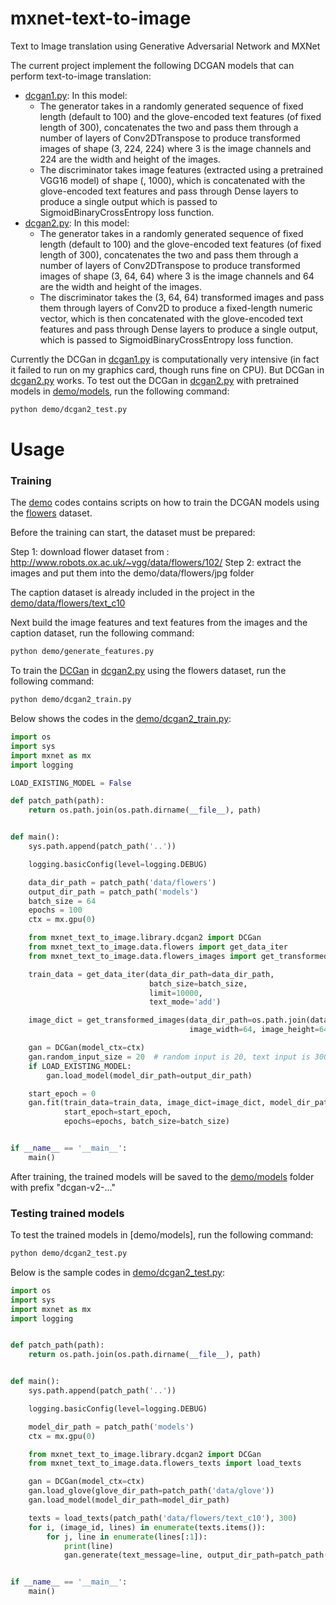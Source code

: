 # mxnet-text-to-image

Text to Image translation using Generative Adversarial Network and MXNet

The current project implement the following DCGAN models that can perform text-to-image translation:

* [dcgan1.py](mxnet_text_to_image/library/dcgan1.py): In this model:
    * The generator takes in a randomly generated sequence of fixed length (default to 100) and the glove-encoded text features (of fixed length
    of 300), concatenates the two and pass them through a number of layers of Conv2DTranspose to produce 
    transformed images of shape (3, 224, 224) where 3 is the image channels and 224 are the width and height of
    the images. 
    * The discriminator takes image features (extracted using a pretrained VGG16 model) of shape (, 1000), which
    is concatenated with the glove-encoded text features and pass through Dense layers to produce a single output
    which is passed to SigmoidBinaryCrossEntropy loss function.
* [dcgan2.py](mxnet_text_to_image/library/dcgan2.py): In this model:
    * The generator takes in a randomly generated sequence of fixed length (default to 100) and the glove-encoded text features (of fixed length 
    of 300), concatenates the two and pass them through a number of layers of Conv2DTranspose to produce
    transformed images of shape (3, 64, 64) where 3 is the image channels and 64 are the width and height of 
    the images.
    * The discriminator takes the (3, 64, 64) transformed images and pass them through layers of Conv2D to produce
    a fixed-length numeric vector, which is then concatenated with the glove-encoded text features and pass through
    Dense layers to produce a single output, which is passed to SigmoidBinaryCrossEntropy loss function.
    
Currently the DCGan in [dcgan1.py](mxnet_text_to_image/library/dcgan1.py) is computationally very intensive (in fact it failed to run on my graphics card, though runs fine on CPU). But
DCGan in [dcgan2.py](mxnet_text_to_image/library/dcgan2.py) works. To test out the DCGan in [dcgan2.py](mxnet_text_to_image/library/dcgan2.py)
with pretrained models in [demo/models](demo/models), run the following command:

```bash
python demo/dcgan2_test.py
```
    
# Usage

### Training

The [demo](demo) codes contains scripts on how to train the DCGAN models using the [flowers](http://www.robots.ox.ac.uk/~vgg/data/flowers/102/)
dataset.

Before the training can start, the dataset must be prepared:

Step 1: download flower dataset from : http://www.robots.ox.ac.uk/~vgg/data/flowers/102/
Step 2: extract the images and put them into the demo/data/flowers/jpg folder

The caption dataset is already included in the project in the [demo/data/flowers/text_c10](demo/data/flowers/text_c10)

Next build the image features and text features from the images and the caption dataset, run the following command:

```bash
python demo/generate_features.py
```

To train the [DCGan](mxnet_text_to_image/library/dcgan2.py) in [dcgan2.py](mxnet_text_to_image/library/dcgan2.py)
using the flowers dataset, run the following command:

```bash
python demo/dcgan2_train.py
```

Below shows the codes in the [demo/dcgan2_train.py](demo/dcgan2_train.py):

```python
import os
import sys
import mxnet as mx
import logging

LOAD_EXISTING_MODEL = False

def patch_path(path):
    return os.path.join(os.path.dirname(__file__), path)


def main():
    sys.path.append(patch_path('..'))

    logging.basicConfig(level=logging.DEBUG)

    data_dir_path = patch_path('data/flowers')
    output_dir_path = patch_path('models')
    batch_size = 64
    epochs = 100  
    ctx = mx.gpu(0)

    from mxnet_text_to_image.library.dcgan2 import DCGan
    from mxnet_text_to_image.data.flowers import get_data_iter
    from mxnet_text_to_image.data.flowers_images import get_transformed_images

    train_data = get_data_iter(data_dir_path=data_dir_path,
                               batch_size=batch_size,
                               limit=10000,
                               text_mode='add')

    image_dict = get_transformed_images(data_dir_path=os.path.join(data_dir_path, 'jpg'),
                                        image_width=64, image_height=64)

    gan = DCGan(model_ctx=ctx)
    gan.random_input_size = 20  # random input is 20, text input is 300
    if LOAD_EXISTING_MODEL:
        gan.load_model(model_dir_path=output_dir_path)

    start_epoch = 0
    gan.fit(train_data=train_data, image_dict=image_dict, model_dir_path=output_dir_path,
            start_epoch=start_epoch,
            epochs=epochs, batch_size=batch_size)


if __name__ == '__main__':
    main()
```

After training, the trained models will be saved to the [demo/models](demo/models) folder with prefix "dcgan-v2-..."

### Testing trained models

To test the trained models in [demo/models], run the following command:

```bash
python demo/dcgan2_test.py
```

Below is the sample codes in [demo/dcgan2_test.py](demo/dcgan2_test.py):

```python
import os
import sys
import mxnet as mx
import logging


def patch_path(path):
    return os.path.join(os.path.dirname(__file__), path)


def main():
    sys.path.append(patch_path('..'))

    logging.basicConfig(level=logging.DEBUG)

    model_dir_path = patch_path('models')
    ctx = mx.gpu(0)

    from mxnet_text_to_image.library.dcgan2 import DCGan
    from mxnet_text_to_image.data.flowers_texts import load_texts

    gan = DCGan(model_ctx=ctx)
    gan.load_glove(glove_dir_path=patch_path('data/glove'))
    gan.load_model(model_dir_path=model_dir_path)

    texts = load_texts(patch_path('data/flowers/text_c10'), 300)
    for i, (image_id, lines) in enumerate(texts.items()):
        for j, line in enumerate(lines[:1]):
            print(line)
            gan.generate(text_message=line, output_dir_path=patch_path('output'), filename=str(i) + '-' + str(j) + '.png')


if __name__ == '__main__':
    main()

```
